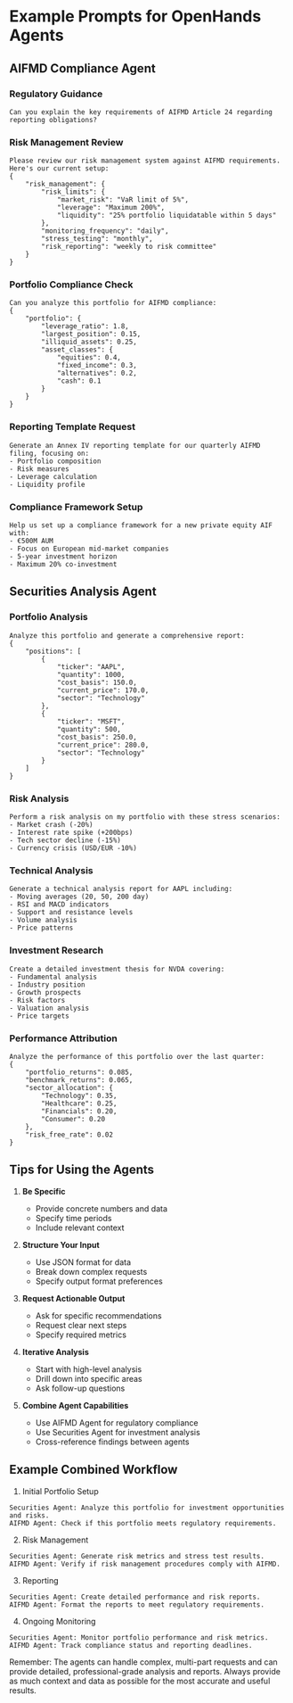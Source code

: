 # Example Prompts for OpenHands Agents

## AIFMD Compliance Agent

### Regulatory Guidance
```
Can you explain the key requirements of AIFMD Article 24 regarding reporting obligations?
```

### Risk Management Review
```
Please review our risk management system against AIFMD requirements. Here's our current setup:
{
    "risk_management": {
        "risk_limits": {
            "market_risk": "VaR limit of 5%",
            "leverage": "Maximum 200%",
            "liquidity": "25% portfolio liquidatable within 5 days"
        },
        "monitoring_frequency": "daily",
        "stress_testing": "monthly",
        "risk_reporting": "weekly to risk committee"
    }
}
```

### Portfolio Compliance Check
```
Can you analyze this portfolio for AIFMD compliance:
{
    "portfolio": {
        "leverage_ratio": 1.8,
        "largest_position": 0.15,
        "illiquid_assets": 0.25,
        "asset_classes": {
            "equities": 0.4,
            "fixed_income": 0.3,
            "alternatives": 0.2,
            "cash": 0.1
        }
    }
}
```

### Reporting Template Request
```
Generate an Annex IV reporting template for our quarterly AIFMD filing, focusing on:
- Portfolio composition
- Risk measures
- Leverage calculation
- Liquidity profile
```

### Compliance Framework Setup
```
Help us set up a compliance framework for a new private equity AIF with:
- €500M AUM
- Focus on European mid-market companies
- 5-year investment horizon
- Maximum 20% co-investment
```

## Securities Analysis Agent

### Portfolio Analysis
```
Analyze this portfolio and generate a comprehensive report:
{
    "positions": [
        {
            "ticker": "AAPL",
            "quantity": 1000,
            "cost_basis": 150.0,
            "current_price": 170.0,
            "sector": "Technology"
        },
        {
            "ticker": "MSFT",
            "quantity": 500,
            "cost_basis": 250.0,
            "current_price": 280.0,
            "sector": "Technology"
        }
    ]
}
```

### Risk Analysis
```
Perform a risk analysis on my portfolio with these stress scenarios:
- Market crash (-20%)
- Interest rate spike (+200bps)
- Tech sector decline (-15%)
- Currency crisis (USD/EUR -10%)
```

### Technical Analysis
```
Generate a technical analysis report for AAPL including:
- Moving averages (20, 50, 200 day)
- RSI and MACD indicators
- Support and resistance levels
- Volume analysis
- Price patterns
```

### Investment Research
```
Create a detailed investment thesis for NVDA covering:
- Fundamental analysis
- Industry position
- Growth prospects
- Risk factors
- Valuation analysis
- Price targets
```

### Performance Attribution
```
Analyze the performance of this portfolio over the last quarter:
{
    "portfolio_returns": 0.085,
    "benchmark_returns": 0.065,
    "sector_allocation": {
        "Technology": 0.35,
        "Healthcare": 0.25,
        "Financials": 0.20,
        "Consumer": 0.20
    },
    "risk_free_rate": 0.02
}
```

## Tips for Using the Agents

1. **Be Specific**
   - Provide concrete numbers and data
   - Specify time periods
   - Include relevant context

2. **Structure Your Input**
   - Use JSON format for data
   - Break down complex requests
   - Specify output format preferences

3. **Request Actionable Output**
   - Ask for specific recommendations
   - Request clear next steps
   - Specify required metrics

4. **Iterative Analysis**
   - Start with high-level analysis
   - Drill down into specific areas
   - Ask follow-up questions

5. **Combine Agent Capabilities**
   - Use AIFMD Agent for regulatory compliance
   - Use Securities Agent for investment analysis
   - Cross-reference findings between agents

## Example Combined Workflow

1. Initial Portfolio Setup
```
Securities Agent: Analyze this portfolio for investment opportunities and risks.
AIFMD Agent: Check if this portfolio meets regulatory requirements.
```

2. Risk Management
```
Securities Agent: Generate risk metrics and stress test results.
AIFMD Agent: Verify if risk management procedures comply with AIFMD.
```

3. Reporting
```
Securities Agent: Create detailed performance and risk reports.
AIFMD Agent: Format the reports to meet regulatory requirements.
```

4. Ongoing Monitoring
```
Securities Agent: Monitor portfolio performance and risk metrics.
AIFMD Agent: Track compliance status and reporting deadlines.
```

Remember: The agents can handle complex, multi-part requests and can provide detailed, professional-grade analysis and reports. Always provide as much context and data as possible for the most accurate and useful results.